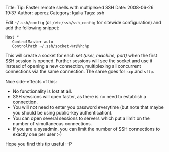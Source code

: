 Title: Tip: Faster remote shells with multiplexed SSH
Date: 2008-06-26 19:37
Author: aperez
Category: Igalia
Tags: ssh

Edit `~/.ssh/config` (or `/etc/ssh/ssh_config` for sitewide
configuration) and add the following snippet:

    Host *
       ControlMaster auto
       ControlPath ~/.ssh/socket-%r@%h:%p

This will create a socket for each set *(user, machine, port)* when the
first SSH session is opened. Further sessions will see the socket and
use it instead of opening a new connection, multiplexing all concurrent
connections via the same connection. The same goes for `scp` and `sftp`.

Nice side-effects of this:

-   No functionality is lost at all.
-   SSH sessions will open faster, as there is no need to establish a
    connection.
-   You will not need to enter you password everytime (but note that
    maybe you should be using public-key authentication).
-   You can open several sessions to servers which put a limit on the
    number of simultaneous connections.
-   If you are a sysadmin, you can limit the number of SSH connections
    to exactly one per user :-)

Hope you find this tip useful :-P
